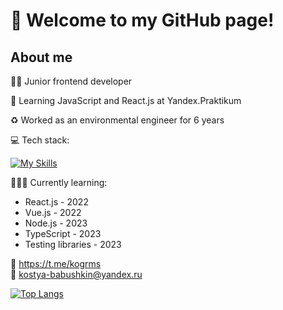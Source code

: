# 👋 Welcome to my GitHub page!
## About me
👨‍💻 Junior frontend developer

🌱 Learning JavaScript and React.js at Yandex.Praktikum

♻️ Worked as an environmental engineer for 6 years

💻 Tech stack:

[![My Skills](https://skillicons.dev/icons?i=vue,react,sass,js,html,css,webpack,git,figma)](https://skillicons.dev)

👩🏻‍🎓 Currently learning:
* React.js - 2022
* Vue.js - 2022
* Node.js - 2023
* TypeScript - 2023
* Testing libraries - 2023

📱 https://t.me/kogrms  
📧 kostya-babushkin@yandex.ru

[![Top Langs](https://github-readme-stats.vercel.app/api/top-langs/?username=kogrms&layout=compact&theme=vue-dark)](https://github.com/kogrms/github-readme-stats)
